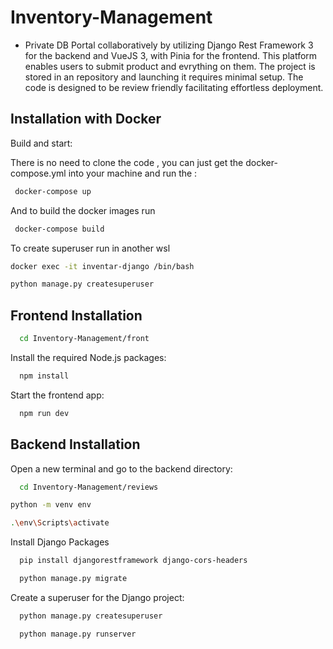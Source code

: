 # Inventory-Management

- Private DB Portal collaboratively by utilizing Django Rest Framework 3 for the backend and VueJS 3, with Pinia for the frontend. This platform enables users to submit product and evrything on them. The project is stored in an repository and launching it requires minimal setup. The code is designed to be review friendly facilitating effortless deployment.

## Installation with Docker

Build and start:

There is no need to clone the code , you can just get the docker-compose.yml into your machine and run the :

```bash
 docker-compose up
```

And to build the docker images run

```bash
 docker-compose build
```

To create superuser run in another wsl

```bash
docker exec -it inventar-django /bin/bash

python manage.py createsuperuser

```

## Frontend Installation

```bash
  cd Inventory-Management/front
```

Install the required Node.js packages:

```bash
  npm install
```

Start the frontend app:

```bash
  npm run dev
```

## Backend Installation

Open a new terminal and go to the backend directory:

```bash
  cd Inventory-Management/reviews
```

```bash
python -m venv env

.\env\Scripts\activate
```

Install Django Packages

```bash
  pip install djangorestframework django-cors-headers
```

```bash
  python manage.py migrate
```

Create a superuser for the Django project:

```bash
  python manage.py createsuperuser
```

```bash
  python manage.py runserver
```
